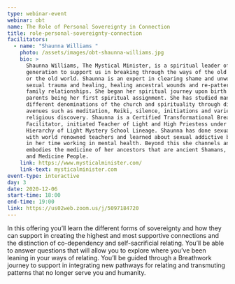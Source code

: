 ```yaml
---
type: webinar-event
webinar: obt
name: The Role of Personal Sovereignty in Connection
title: role-personal-sovereignty-connection
facilitators:
  - name: "Shaunna Williams "
    photo: /assets/images/obt-shaunna-williams.jpg
    bio: >
      Shaunna Williams, The Mystical Minister, is a spiritual leader of our
      generation to support us in breaking through the ways of the old paradigms
      or the old world. Shaunna is an expert in clearing shame and unworthiness,
      sexual trauma and healing, healing ancestral wounds and re-patterning
      family relationships. She began her spiritual journey upon birth with her
      parents being her first spiritual assignment. She has studied many
      different denominations of the church and spirituality through different
      avenues such as meditation, Reiki, silence, initiations and varied
      religious discovery. Shaunna is a Certified Transformational Breath ®
      Facilitator, initiated Teacher of Light and High Priestess under the
      Hierarchy of Light Mystery School Lineage. Shaunna has done sexual studies
      with world renowned teachers and learned about sexual addictive behaviors
      in her time working in mental health. Beyond this she channels and
      embodies the medicine of her ancestors that are ancient Shamans, Guardians
      and Medicine People.
    link: https://www.mysticalminister.com/
    link-text: mysticalminister.com
event-type: interactive
day: 3
date: 2020-12-06
start-time: 18:00
end-time: 19:00
link: https://us02web.zoom.us/j/5097184720
---
```


In this offering you’ll learn the different forms of sovereignty and how they can support in creating the highest and most supportive connections and the distinction of co-dependency and self-sacrificial relating. You’ll be able to answer questions that will allow you to explore where you’ve been leaning in your ways of relating. You’ll be guided through a Breathwork journey to support in integrating new pathways for relating and transmuting patterns that no longer serve you and humanity.
